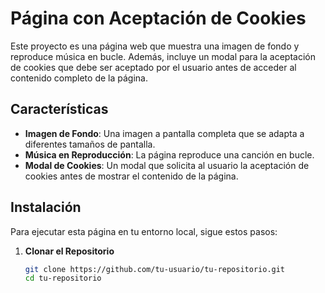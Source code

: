 # Página con Aceptación de Cookies

Este proyecto es una página web que muestra una imagen de fondo y reproduce música en bucle. Además, incluye un modal para la aceptación de cookies que debe ser aceptado por el usuario antes de acceder al contenido completo de la página.

## Características

- **Imagen de Fondo**: Una imagen a pantalla completa que se adapta a diferentes tamaños de pantalla.
- **Música en Reproducción**: La página reproduce una canción en bucle.
- **Modal de Cookies**: Un modal que solicita al usuario la aceptación de cookies antes de mostrar el contenido de la página.

## Instalación

Para ejecutar esta página en tu entorno local, sigue estos pasos:

1. **Clonar el Repositorio**

   ```bash
   git clone https://github.com/tu-usuario/tu-repositorio.git
   cd tu-repositorio
